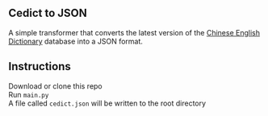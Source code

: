 ## Cedict to JSON
A simple transformer that converts the latest version of the [Chinese English Dictionary](https://www.mdbg.net/chinese/dictionary?page=cedict) database into a JSON format.

## Instructions
Download or clone this repo  
Run `main.py`  
A file called `cedict.json` will be written to the root directory  

